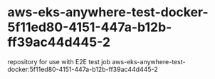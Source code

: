 # aws-eks-anywhere-test-docker-5f11ed80-4151-447a-b12b-ff39ac44d445-2
repository for use with E2E test job aws-eks-anywhere-test-docker:5f11ed80-4151-447a-b12b-ff39ac44d445-2
